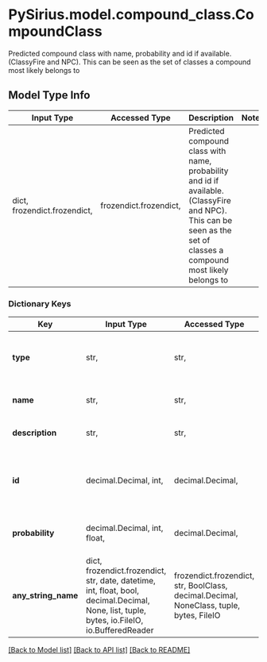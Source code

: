 # PySirius.model.compound_class.CompoundClass

Predicted compound class with name, probability and id if available.  (ClassyFire and NPC). This can be seen as the set of classes a compound most likely belongs to

## Model Type Info
Input Type | Accessed Type | Description | Notes
------------ | ------------- | ------------- | -------------
dict, frozendict.frozendict,  | frozendict.frozendict,  | Predicted compound class with name, probability and id if available.  (ClassyFire and NPC). This can be seen as the set of classes a compound most likely belongs to | 

### Dictionary Keys
Key | Input Type | Accessed Type | Description | Notes
------------ | ------------- | ------------- | ------------- | -------------
**type** | str,  | str,  | Specifies the classification ontology the CompoundClass belongs to. | [optional] must be one of ["ClassyFire", "NPC", ] 
**name** | str,  | str,  | Name of the compound class. | [optional] 
**description** | str,  | str,  | Description of the compound class. | [optional] 
**id** | decimal.Decimal, int,  | decimal.Decimal,  | Unique id of the class. Might be undefined for certain classification ontologies. | [optional] value must be a 32 bit integer
**probability** | decimal.Decimal, int, float,  | decimal.Decimal,  | prediction probability | [optional] value must be a 64 bit float
**any_string_name** | dict, frozendict.frozendict, str, date, datetime, int, float, bool, decimal.Decimal, None, list, tuple, bytes, io.FileIO, io.BufferedReader | frozendict.frozendict, str, BoolClass, decimal.Decimal, NoneClass, tuple, bytes, FileIO | any string name can be used but the value must be the correct type | [optional]

[[Back to Model list]](../../README.md#documentation-for-models) [[Back to API list]](../../README.md#documentation-for-api-endpoints) [[Back to README]](../../README.md)

